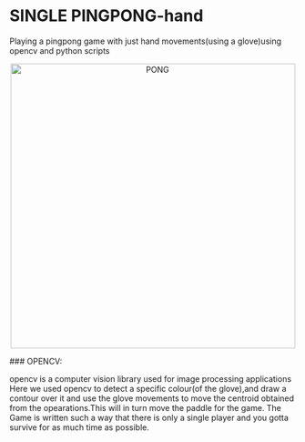 # SINGLE PINGPONG-hand
Playing a pingpong game with just hand movements(using a glove)using opencv and python scripts
<p align="center">
  <img src="https://i.chzbgr.com/full/6686158592/h4715F533/"
       height="500" width="500"alt="PONG"/>
</p>
### OPENCV:

opencv is a computer vision library used for image processing applications
Here we used opencv to detect a specific colour(of the glove),and draw a contour over it and use the glove movements to move the centroid obtained from the opearations.This will in turn move the paddle for the game.
The Game is written such a way that there is only a single player and you gotta survive for as much time as possible.
